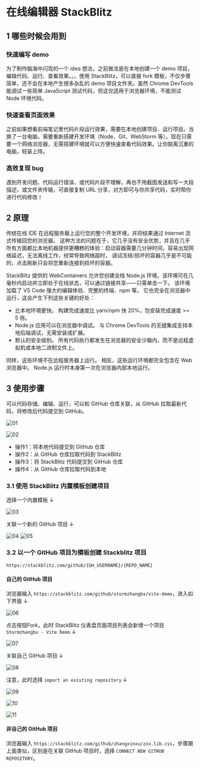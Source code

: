 # 在线编辑器 StackBlitz

## 1 哪些时候会用到

### 快速编写 demo

为了制作脑海中闪现的一个 idea 想法，之前做法是在本地创建一个 demo 项目，编辑代码、运行、查看效果。。。使用 StackBlitz，可以直接 fork 模板，不仅步骤简单，还不会在本地产生很多杂乱的 demo 项目文件夹。虽然 Chrome DevTools 能调试一些简单 JavaScript 测试代码，但这仅适用于浏览器环境，不能测试 Node 环境代码。

### 快速查看页面效果

之前如果想看前端笔记里代码片段运行效果，需要在本地创建项目、运行项目。当换了一台电脑，需要重新搭建开发环境（Node、Git、WebStorm 等）。现在只需要一个网络浏览器，无需搭建环境就可以方便快速查看代码效果。让你脱离沉重的电脑，轻装上阵。

### 高效复现 bug 

遇到开发问题、代码运行错误、或代码片段不理解，再也不用截图发送和写一大段描述，或文件夹传输，可直接复制 URL 分享，对方即可与你共享代码，实时帮你进行代码修改！


## 2 原理

传统在线 IDE 在远程服务器上运行您的整个开发环境，并将结果通过 Internet 流式传输回您的浏览器。 这种方法的问题在于，它几乎没有安全优势，并且在几乎所有方面都比本地机器提供更糟糕的体验：启动容器需要几分钟时间，容易出现网络延迟，无法离线工作，经常导致网络超时， 调试冻结/损坏的容器几乎是不可能的，点击刷新只会将您重新连接到损坏的容器。

StackBlitz 提供的 WebContainers 允许您创建全栈 Node.js 环境，该环境可在几毫秒内启动并立即处于在线状态，可以通过链接共享——只需单击一下。 该环境加载了 VS Code 强大的编辑体验、完整的终端、npm 等。 它也完全在浏览器中运行，这会产生下列这些关键的好处：

- 比本地环境更快。 构建完成速度比 yarn/npm 快 20%，包安装完成速度 >= 5 倍。
- Node.js 应用可以在浏览器中调试。 与 Chrome DevTools 的无缝集成支持本地后端调试，无需安装或扩展。
- 默认的安全级别。 所有代码执行都发生在浏览器的安全沙箱内，而不是远程虚拟机或本地二进制文件上。

同样，这些环境不在远程服务器上运行。 相反，这些运行环境都完全包含在 Web 浏览器中。 Node.js 运行时本身第一次在浏览器内部本地运行。

## 3 使用步骤

可以代码存储、编辑、运行，可以和 GitHub 仓库关联，从 GitHub 拉取最新代码，将修改后代码提交到 GitHub。

![01](https://image.newarea.site/20230805/01.png)

![02](https://image.newarea.site/20230805/02.png)

- 操作1：将本地代码提交到 GitHub 仓库
- 操作2：从 GitHub 仓库拉取代码到 StackBlitz
- 操作3：将 StackBlitz 代码提交到 GitHub 仓库
- 操作4：从 GitHub 仓库拉取代码到本地

### 3.1 使用 StackBlitz 内置模板创建项目

选择一个内置模板 ↓

![03](https://image.newarea.site/20230805/03.png)

关联一个新的 GitHub 项目 ↓

![04](https://image.newarea.site/20230805/04.png)
![05](https://image.newarea.site/20230805/05.png)

### 3.2 以一个 GitHub 项目为模板创建 Stackblitz 项目

`https://stackblitz.com/github/{GH_USERNAME}/{REPO_NAME}`

#### 自己的 GitHub 项目

浏览器输入 `https://stackblitz.com/github/stormzhangbx/vite-demo`，进入如下界面 ↓

![06](https://image.newarea.site/20230805/06.png)

点击按钮Fork，此时 StackBlitz 仪表盘页面项目列表会新增一个项目 `Stormzhangbx - Vite Demo`  ↓

![07](https://image.newarea.site/20230805/07.png)

关联自己 GitHub 项目  ↓

![08](https://image.newarea.site/20230805/08.png)

注意，此时选择 `import an existing repository` ↓

![09](https://image.newarea.site/20230805/09.png)

![10](https://image.newarea.site/20230805/10.png)

![11](https://image.newarea.site/20230805/11.png)

#### 非自己的 GitHub 项目

浏览器输入 `https://stackblitz.com/github/zhangxinxu/zxx.lib.css`，步骤跟上面类似，区别是在关联 GitHub 项目时，选择 `CONNECT NEW GITHUB REPOSITORY`。